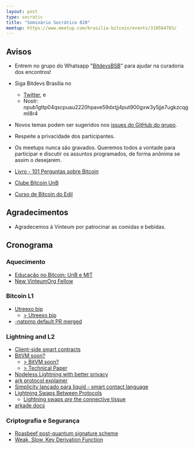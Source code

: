 ```yaml
---
layout: post
type: socratic
title: "Seminário Socrático 020"
meetup: https://www.meetup.com/brasilia-bitcoin/events/310564783/
---
```


## Avisos

* Entrem no grupo do Whatsapp "[BitdevsBSB](https://chat.whatsapp.com/KxuGyYu4TZy94KcA1yXCzi)" para ajudar na curadoria dos encontros!
* Siga Bitdevs Brasília no 
    * [Twitter](https://twitter.com/BitDevsBSB), e 
    * Nostr: npub1gttp04qscpuau2220hpave59dxtjj4put900gxw3y5jje7ugkzcqgml8r4

* Novos temas podem ser sugeridos nos [issues do GitHub do grupo](https://github.com/BitDevsBSB/BitDevsBSB/issues).
* Respeite a privacidade dos participantes.
* Os meetups nunca são gravados. Queremos todos a vontade para participar e discutir os assuntos programados, de forma anônima se assim o desejarem.
* [Livro - 101 Perguntas sobre Bitcoin](https://bitcoin101.site)
* [Clube Bitcoin UnB](https://x.com/ClubeBitcoinUnB)
* [Curso de Bitcoin do Edil](https://www.youtube.com/watch?v=gCgdCgyHFqw&list=PLfdR3_dt2rbexb-ohbaLLzAuNAp7Ypt8u)

## Agradecimentos

* Agradecemos à Vinteum por patrocinar as comidas e bebidas.

## Cronograma

### Aquecimento
* [Educação no Bitcoin: UnB e MIT](https://www.dci.mit.edu/dci-news/new-research-network)
* [New VinteumOrg Fellow](https://x.com/Vinteum_org/status/1951324300113232069)

### Bitcoin L1
* [Utreexo bip](https://github.com/bitcoin/bips/pull/1923)
    * [> Utreexo bip](https://x.com/lucasdcf/status/1950361436405862770)
* [-natpmp default PR merged](https://github.com/bitcoin/bitcoin/pull/33004/files)

### Lightning and L2
* [Client-side smart contracts](https://github.com/RGB-WG/yellowpaper/blob/master/rgb-yellowpaper.pdf)
* [BitVM soon?](https://x.com/AlpenLabs/status/1952363933136031926)
    * [> BitVM soon?](https://x.com/AlpenLabs/status/1950561245205287405)
    * [> Technical Paper](https://xcancel.com/AlpenLabs/status/1957808842558885902)
* [Nodeless Lightning with better privacy](https://x.com/lukechilds/status/1861717239839461393)
* [ark protocol explainer](https://docs.arklabs.xyz/ark/)
* [Simplicity lançado para liquid - smart contact language](https://x.com/Blockstream/status/1950952316766425438)
* [Lightning Swaps Between Protocols](https://x.com/ArkLabsHQ/status/1955617205967782203)
    * [Lightning swaps *are* the connective tissue](https://insider.btcpp.dev/p/lightning-swaps-are-the-connective)
* [arkade docs](https://docs.arkadeos.com/)

### Criptografia e Segurança
* [Roasbeef post-quantum signature scheme](https://insider.btcpp.dev/p/sphincs)
* [Weak, Slow, Key Derivation Function](https://github.com/douglaz/wskdf)


